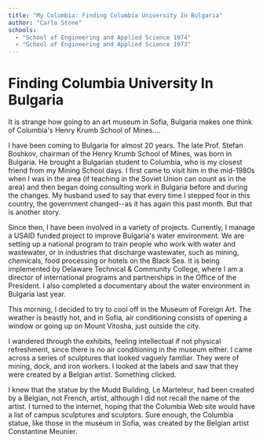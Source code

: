 ```yaml
---
title: "My Columbia: Finding Columbia University In Bulgaria"
author: "Carla Stone"
schools:
  - "School of Engineering and Applied Science 1974"
  - "School of Engineering and Applied Science 1973"
---
```


# Finding Columbia University In Bulgaria

It is strange how going to an art museum in Sofia, Bulgaria makes one think of Columbia's Henry Krumb School of Mines....

I have been coming to Bulgaria for almost 20 years.  The late Prof. Stefan Boshkov, chairman of the Henry Krumb School of Mines, was born in Bulgaria.  He brought a Bulgarian student to Columbia, who is my closest friend from my Mining School days.  I first came to visit him in the mid-1980s when I was in the area (if teaching in the Soviet Union can count as in the area) and then began doing consulting work in Bulgaria before and during the changes.  My husband used to say that every time I stepped foot in this country, the government changed--as it has again this past month. But that is another story.

Since then, I have been involved in a variety of projects.  Currently, I manage a USAID funded project to improve Bulgaria's water environment.  We are setting up a national program to train people who work with water and wastewater, or in industries that discharge wastewater, such as mining, chemicals, food processing or hotels on the Black Sea.  It is being implemented by Delaware Technical & Community College, where I am a director of international programs and partnerships in the Office of the President. I also completed a documentary about the water environment in Bulgaria last year.

This morning, I decided to try to cool off in the Museum of Foreign Art.  The weather is beastly hot, and in Sofia, air conditioning consists of opening a window or going up on Mount Vitosha, just outside the city.

I wandered through the exhibits, feeling intellectual if not physical refreshment, since there is no air conditioning in the museum either.   I came across a series of sculptures that looked vaguely familiar.  They were of mining, dock, and iron workers.  I looked at the labels and saw that they were created by a Belgian artist.  Something clicked.

I knew that the statue by the Mudd Building, Le Marteleur, had been created by a Belgian, not French, artist, although I did not recall the name of the artist.  I turned to the internet, hoping that the Columbia Web site would have a list of campus sculptures and sculptors.  Sure enough, the Columbia statue, like those in the museum in Sofia, was created by the Belgian artist Constantine Meunier.
